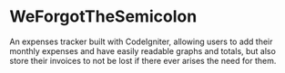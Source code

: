 # WeForgotTheSemicolon

An expenses tracker built with CodeIgniter, allowing users to add their monthly expenses and have easily readable graphs and totals, but also store their invoices to not be lost if there ever arises the need for them.

